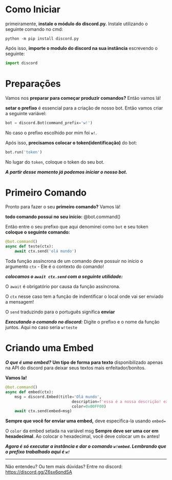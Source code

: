 # Como Iniciar

primeiramente, **instale o módulo do discord.py.** Instale utilizando o seguinte comando no cmd:

```
python -m pip install discord.py
```

Após isso, **importe o modulo do discord na sua instância** escrevendo o seguinte:

```python
import discord
```

# Preparações

Vamos nos **preparar para começar produzir comandos?** Então vamos lá!


**setar o prefixo** é essencial para a criação de nosso bot.
Então vamos criar a seguinte variável:

```py
bot = discord.Bot(command_prefix='w!')
```

No caso o prefixo escolhido por mim foi `w!`.

Após isso, **precisamos colocar o token(identificação)** do bot:

```python
bot.run('token')
```

No lugar do `token`, coloque o token do seu bot.

***A partir desse momento já podemos iniciar o nosso bot.***

# Primeiro Comando

Pronto para fazer o seu **primeiro comando?** Vamos lá!

**todo comando possui no seu início:** @bot.command()

Então entre o seu prefixo que aqui denominei como `bot` e seu token **coloque o seguinte comando:**

```python
@bot.command()
async def teste(ctx):
    await ctx.send('olá mundo')
```

Toda função assíncrona de um comando deve possuir no início o argumento `ctx` - Ele é o contexto do comando!

***colocamos o `await ctx.send` com a seguinte utilidade:***


O `await` é obrigatório por causa da função assíncrona.

O `ctx` nesse caso tem a função de indentificar o local onde vai ser enviado a mensagem!

O `send` traduzindo para o português significa **enviar**


***Executando o comando no discord:***
Digite o prefixo e o nome da função juntos. Aqui no caso seria `w!teste`


# Criando uma Embed
***O que é uma embed?***
**Um tipo de forma para texto** disponibilizado apenas na API do discord para deixar seus textos mais enfeitador/bonitos.

**Vamos la!**
```python
@bot.command()
async def embed(ctx):
    msg = discord.Embed(title='Olá mundo',
                             description=f'essa é a nossa descrição! executada pelo(a) {ctx.author}',
                             color=0x00FF00)
    await ctx.send(embed=msg)
 ```


**Sempre que você for enviar uma embed,** deve especifica-la usando `embed=`

O `color` da embed setada na variável msg **Sempre deve ser uma cor em hexadecimal**. Ao colocar o hexadecimal, você deve colocar um `0x` antes!

***Agora é só executar a instância e dar o comando `w!embed`. Lembrando que o prefixo trabalhado aqui é `w!`***


___
    

Não entendeu? Ou tem mais dúvidas? Entre no discord: https://discord.gg/Z6sx6qndSA


